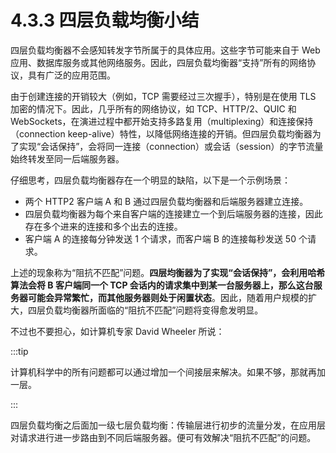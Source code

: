 # 4.3.3 四层负载均衡小结

四层负载均衡器不会感知转发字节所属于的具体应用。这些字节可能来自于 Web 应用、数据库服务或其他网络服务。因此，四层负载均衡器“支持”所有的网络协议，具有广泛的应用范围。

由于创建连接的开销较大（例如，TCP 需要经过三次握手），特别是在使用 TLS 加密的情况下。因此，几乎所有的网络协议，如 TCP、HTTP/2、QUIC 和 WebSockets，在演进过程中都开始支持多路复用（multiplexing）和连接保持（connection keep-alive）特性，以降低网络连接的开销。但四层负载均衡器为了实现“会话保持”，会将同一连接（connection）或会话（session）的字节流量始终转发至同一后端服务器。

仔细思考，四层负载均衡器存在一个明显的缺陷，以下是一个示例场景：

- 两个 HTTP2 客户端 A 和 B 通过四层负载均衡器和后端服务器建立连接。
- 四层负载均衡器为每个来自客户端的连接建立一个到后端服务器的连接，因此存在多个进来的连接和多个出去的连接。
- 客户端 A 的连接每分钟发送 1 个请求，而客户端 B 的连接每秒发送 50 个请求。

上述的现象称为“阻抗不匹配”问题。**四层均衡器为了实现“会话保持”，会利用哈希算法会将 B 客户端同一个 TCP 会话内的请求集中到某一台服务器上，那么这台服务器可能会异常繁忙，而其他服务器则处于闲置状态**。因此，随着用户规模的扩大，四层负载均衡器所面临的“阻抗不匹配”问题将变得愈发明显。

不过也不要担心，如计算机专家 David Wheeler 所说：

:::tip <a/> 

计算机科学中的所有问题都可以通过增加一个间接层来解决。如果不够，那就再加一层。

:::

四层负载均衡之后面加一级七层负载均衡：传输层进行初步的流量分发，在应用层对请求进行进一步路由到不同后端服务器。便可有效解决“阻抗不匹配”的问题。
